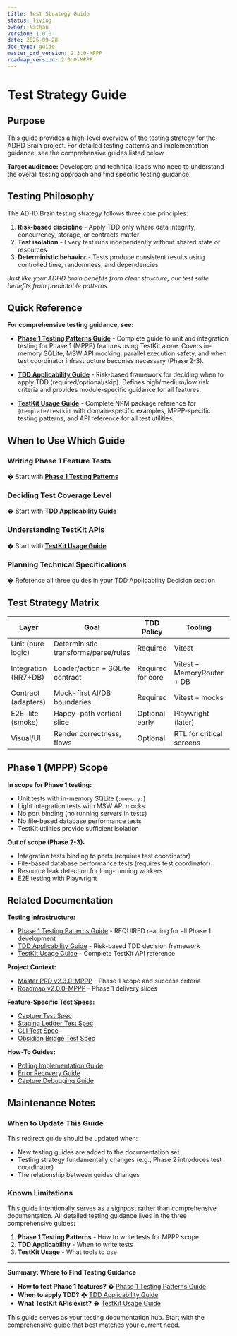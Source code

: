 ```yaml
---
title: Test Strategy Guide
status: living
owner: Nathan
version: 1.0.0
date: 2025-09-28
doc_type: guide
master_prd_version: 2.3.0-MPPP
roadmap_version: 2.0.0-MPPP
---
```


# Test Strategy Guide

## Purpose

This guide provides a high-level overview of the testing strategy for the ADHD Brain project. For detailed testing patterns and implementation guidance, see the comprehensive guides listed below.

**Target audience:** Developers and technical leads who need to understand the overall testing approach and find specific testing guidance.

## Testing Philosophy

The ADHD Brain testing strategy follows three core principles:

1. **Risk-based discipline** - Apply TDD only where data integrity, concurrency, storage, or contracts matter
2. **Test isolation** - Every test runs independently without shared state or resources
3. **Deterministic behavior** - Tests produce consistent results using controlled time, randomness, and dependencies

_Just like your ADHD brain benefits from clear structure, our test suite benefits from predictable patterns._

## Quick Reference

**For comprehensive testing guidance, see:**

- **[Phase 1 Testing Patterns Guide](./guide-phase1-testing-patterns.md)** - Complete guide to unit and integration testing for Phase 1 (MPPP) features using TestKit alone. Covers in-memory SQLite, MSW API mocking, parallel execution safety, and when test coordinator infrastructure becomes necessary (Phase 2-3).

- **[TDD Applicability Guide](./guide-tdd-applicability.md)** - Risk-based framework for deciding when to apply TDD (required/optional/skip). Defines high/medium/low risk criteria and provides module-specific guidance for all features.

- **[TestKit Usage Guide](./guide-testkit.md)** - Complete NPM package reference for `@template/testkit` with domain-specific examples, MPPP-specific testing patterns, and API reference for all test utilities.

## When to Use Which Guide

### Writing Phase 1 Feature Tests

� Start with **[Phase 1 Testing Patterns](./guide-phase1-testing-patterns.md)**

### Deciding Test Coverage Level

� Start with **[TDD Applicability Guide](./guide-tdd-applicability.md)**

### Understanding TestKit APIs

� Start with **[TestKit Usage Guide](./guide-testkit.md)**

### Planning Technical Specifications

� Reference all three guides in your TDD Applicability Decision section

## Test Strategy Matrix

| Layer                | Goal                                 | TDD Policy        | Tooling                    | Guide Reference   |
| -------------------- | ------------------------------------ | ----------------- | -------------------------- | ----------------- |
| Unit (pure logic)    | Deterministic transforms/parse/rules | Required          | Vitest                     | Phase 1 Patterns  |
| Integration (RR7+DB) | Loader/action + SQLite contract      | Required for core | Vitest + MemoryRouter + DB | Phase 1 Patterns  |
| Contract (adapters)  | Mock-first AI/DB boundaries          | Required          | Vitest + mocks             | TDD Applicability |
| E2E-lite (smoke)     | Happy-path vertical slice            | Optional early    | Playwright (later)         | TDD Applicability |
| Visual/UI            | Render correctness, flows            | Optional          | RTL for critical screens   | TDD Applicability |

## Phase 1 (MPPP) Scope

**In scope for Phase 1 testing:**

- Unit tests with in-memory SQLite (`:memory:`)
- Light integration tests with MSW API mocks
- No port binding (no running servers in tests)
- No file-based database performance tests
- TestKit utilities provide sufficient isolation

**Out of scope (Phase 2-3):**

- Integration tests binding to ports (requires test coordinator)
- File-based database performance tests (requires test coordinator)
- Resource leak detection for long-running workers
- E2E testing with Playwright

## Related Documentation

**Testing Infrastructure:**

- [Phase 1 Testing Patterns Guide](./guide-phase1-testing-patterns.md) - REQUIRED reading for all Phase 1 development
- [TDD Applicability Guide](./guide-tdd-applicability.md) - Risk-based TDD decision framework
- [TestKit Usage Guide](./guide-testkit.md) - Complete TestKit API reference

**Project Context:**

- [Master PRD v2.3.0-MPPP](../master/prd-master.md) - Phase 1 scope and success criteria
- [Roadmap v2.0.0-MPPP](../master/roadmap.md) - Phase 1 delivery slices

**Feature-Specific Test Specs:**

- [Capture Test Spec](../features/capture/spec-capture-test.md)
- [Staging Ledger Test Spec](../features/staging-ledger/spec-staging-test.md)
- [CLI Test Spec](../features/cli/spec-cli-test.md)
- [Obsidian Bridge Test Spec](../features/obsidian-bridge/spec-obsidian-test.md)

**How-To Guides:**

- [Polling Implementation Guide](./guide-polling-implementation.md)
- [Error Recovery Guide](./guide-error-recovery.md)
- [Capture Debugging Guide](./guide-capture-debugging.md)

## Maintenance Notes

### When to Update This Guide

This redirect guide should be updated when:

- New testing guides are added to the documentation set
- Testing strategy fundamentally changes (e.g., Phase 2 introduces test coordinator)
- The relationship between guides changes

### Known Limitations

This guide intentionally serves as a signpost rather than comprehensive documentation. All detailed testing guidance lives in the three comprehensive guides:

1. **Phase 1 Testing Patterns** - How to write tests for MPPP scope
2. **TDD Applicability** - When to write tests
3. **TestKit Usage** - What tools to use

---

**Summary: Where to Find Testing Guidance**

- **How to test Phase 1 features?** � [Phase 1 Testing Patterns Guide](./guide-phase1-testing-patterns.md)
- **When to apply TDD?** � [TDD Applicability Guide](./guide-tdd-applicability.md)
- **What TestKit APIs exist?** � [TestKit Usage Guide](./guide-testkit.md)

This guide serves as your testing documentation hub. Start with the comprehensive guide that best matches your current need.
